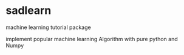 # sadlearn
machine learning tutorial package

implement popular machine learning Algorithm with pure python and Numpy

